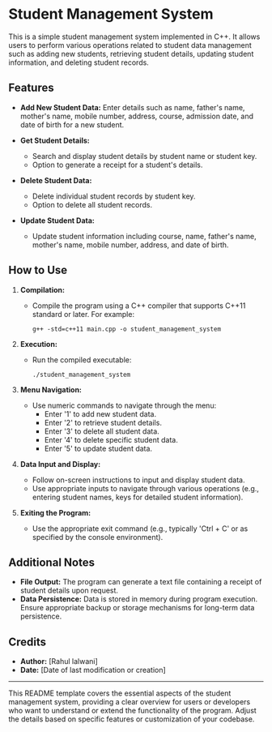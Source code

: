 
# Student Management System

This is a simple student management system implemented in C++. It allows users to perform various operations related to student data management such as adding new students, retrieving student details, updating student information, and deleting student records.

## Features

- **Add New Student Data:** Enter details such as name, father's name, mother's name, mobile number, address, course, admission date, and date of birth for a new student.
  
- **Get Student Details:**
  - Search and display student details by student name or student key.
  - Option to generate a receipt for a student's details.

- **Delete Student Data:**
  - Delete individual student records by student key.
  - Option to delete all student records.

- **Update Student Data:**
  - Update student information including course, name, father's name, mother's name, mobile number, address, and date of birth.

## How to Use

1. **Compilation:**
   - Compile the program using a C++ compiler that supports C++11 standard or later. For example:
     ```
     g++ -std=c++11 main.cpp -o student_management_system
     ```
   
2. **Execution:**
   - Run the compiled executable:
     ```
     ./student_management_system
     ```
   
3. **Menu Navigation:**
   - Use numeric commands to navigate through the menu:
     - Enter '1' to add new student data.
     - Enter '2' to retrieve student details.
     - Enter '3' to delete all student data.
     - Enter '4' to delete specific student data.
     - Enter '5' to update student data.
   
4. **Data Input and Display:**
   - Follow on-screen instructions to input and display student data.
   - Use appropriate inputs to navigate through various operations (e.g., entering student names, keys for detailed student information).

5. **Exiting the Program:**
   - Use the appropriate exit command (e.g., typically 'Ctrl + C' or as specified by the console environment).

## Additional Notes

- **File Output:** The program can generate a text file containing a receipt of student details upon request.
- **Data Persistence:** Data is stored in memory during program execution. Ensure appropriate backup or storage mechanisms for long-term data persistence.

## Credits

- **Author:** [Rahul lalwani]
- **Date:** [Date of last modification or creation]

---

This README template covers the essential aspects of the student management system, providing a clear overview for users or developers who want to understand or extend the functionality of the program. Adjust the details based on specific features or customization of your codebase.
